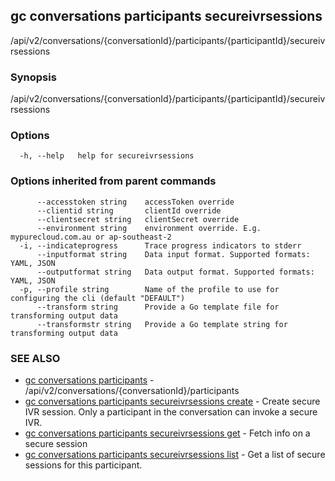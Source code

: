 ## gc conversations participants secureivrsessions

/api/v2/conversations/{conversationId}/participants/{participantId}/secureivrsessions

### Synopsis

/api/v2/conversations/{conversationId}/participants/{participantId}/secureivrsessions

### Options

```
  -h, --help   help for secureivrsessions
```

### Options inherited from parent commands

```
      --accesstoken string    accessToken override
      --clientid string       clientId override
      --clientsecret string   clientSecret override
      --environment string    environment override. E.g. mypurecloud.com.au or ap-southeast-2
  -i, --indicateprogress      Trace progress indicators to stderr
      --inputformat string    Data input format. Supported formats: YAML, JSON
      --outputformat string   Data output format. Supported formats: YAML, JSON
  -p, --profile string        Name of the profile to use for configuring the cli (default "DEFAULT")
      --transform string      Provide a Go template file for transforming output data
      --transformstr string   Provide a Go template string for transforming output data
```

### SEE ALSO

* [gc conversations participants](gc_conversations_participants.html)	 - /api/v2/conversations/{conversationId}/participants
* [gc conversations participants secureivrsessions create](gc_conversations_participants_secureivrsessions_create.html)	 - Create secure IVR session. Only a participant in the conversation can invoke a secure IVR.
* [gc conversations participants secureivrsessions get](gc_conversations_participants_secureivrsessions_get.html)	 - Fetch info on a secure session
* [gc conversations participants secureivrsessions list](gc_conversations_participants_secureivrsessions_list.html)	 - Get a list of secure sessions for this participant.


